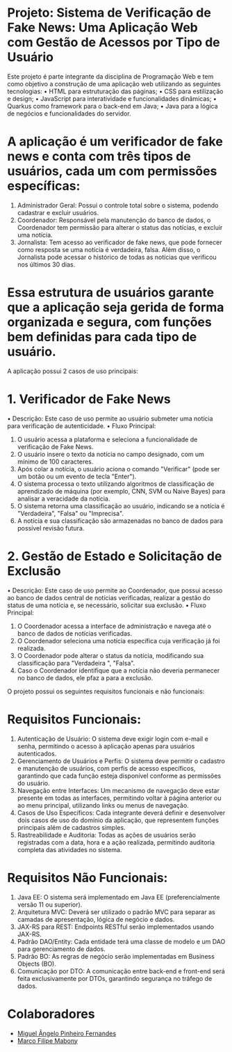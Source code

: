 # Projeto: Sistema de Verificação de Fake News: Uma Aplicação Web com Gestão de Acessos por Tipo de Usuário

Este projeto é parte integrante da disciplina de Programação Web e tem como objetivo a construção de uma aplicação web utilizando as seguintes tecnologias:
•	HTML para estruturação das páginas;
•	CSS para estilização e design;
•	JavaScript para interatividade e funcionalidades dinâmicas;
•	Quarkus como framework para o back-end em Java;
•	Java para a lógica de negócios e funcionalidades do servidor.

# A aplicação é um verificador de fake news e conta com três tipos de usuários, cada um com permissões específicas:
1.	Administrador Geral: Possui o controle total sobre o sistema, podendo cadastrar e excluir usuários.
2.	Coordenador: Responsável pela manutenção do banco de dados, o Coordenador tem permissão para alterar o status das notícias, e excluir uma notícia. 
3.	Jornalista: Tem acesso ao verificador de fake news, que pode fornecer como resposta se uma notícia é verdadeira, falsa. Além disso, o Jornalista pode acessar o histórico de todas as notícias que verificou nos últimos 30 dias.

# Essa estrutura de usuários garante que a aplicação seja gerida de forma organizada e segura, com funções bem definidas para cada tipo de usuário.
A aplicação possui 2 casos de uso principais:

# 1. Verificador de Fake News
•	Descrição: Este caso de uso permite ao usuário submeter uma notícia para verificação de autenticidade.
•	Fluxo Principal:
1.	O usuário acessa a plataforma e seleciona a funcionalidade de verificação de Fake News.
2.	O usuário insere o texto da notícia no campo designado, com um mínimo de 100 caracteres.
3.	Após colar a notícia, o usuário aciona o comando "Verificar" (pode ser um botão ou um evento de tecla "Enter").
4.	O sistema processa o texto utilizando algoritmos de classificação de aprendizado de máquina (por exemplo, CNN, SVM ou Naive Bayes) para analisar a veracidade da notícia.
5.	O sistema retorna uma classificação ao usuário, indicando se a notícia é "Verdadeira", "Falsa" ou "Imprecisa".
6.	A notícia e sua classificação são armazenadas no banco de dados para possível revisão futura.

# 2. Gestão de Estado e Solicitação de Exclusão
•	Descrição: Este caso de uso permite ao Coordenador, que possui acesso ao banco de dados central de notícias verificadas, realizar a gestão do status de uma notícia e, se necessário, solicitar sua exclusão.
•	Fluxo Principal:
1.	O Coordenador acessa a interface de administração e navega até o banco de dados de notícias verificadas.
2.	O Coordenador seleciona uma notícia específica cuja verificação já foi realizada.
3.	O Coordenador pode alterar o status da notícia, modificando sua classificação para "Verdadeira ", "Falsa".
4.	Caso o Coordenador identifique que a notícia não deveria permanecer no banco de dados, ele pfaz a para a exclusão.

O projeto possui os seguintes requisitos funcionais e não funcionais: 

# Requisitos Funcionais:
1.	Autenticação de Usuário: O sistema deve exigir login com e-mail e senha, permitindo o acesso à aplicação apenas para usuários autenticados.
2.	Gerenciamento de Usuários e Perfis: O sistema deve permitir o cadastro e manutenção de usuários, com perfis de acesso específicos, garantindo que cada função esteja disponível conforme as permissões do usuário.
3.	Navegação entre Interfaces: Um mecanismo de navegação deve estar presente em todas as interfaces, permitindo voltar à página anterior ou ao menu principal, utilizando links ou menus de navegação.
4.	Casos de Uso Específicos: Cada integrante deverá definir e desenvolver dois casos de uso do domínio da aplicação, que representem funções principais além de cadastros simples.
5.	Rastreabilidade e Auditoria: Todas as ações de usuários serão registradas com a data, hora e a ação realizada, permitindo auditoria completa das atividades no sistema.

# Requisitos Não Funcionais:
1.	Java EE: O sistema será implementado em Java EE (preferencialmente versão 11 ou superior).
2.	Arquitetura MVC: Deverá ser utilizado o padrão MVC para separar as camadas de apresentação, lógica de negócio e dados.
3.	JAX-RS para REST: Endpoints RESTful serão implementados usando JAX-RS.
4.	Padrão DAO/Entity: Cada entidade terá uma classe de modelo e um DAO para gerenciamento de dados.
5.	Padrão BO: As regras de negócio serão implementadas em Business Objects (BO).
6.	Comunicação por DTO: A comunicação entre back-end e front-end será feita exclusivamente por DTOs, garantindo segurança no tráfego de dados.

# Colaboradores 

* [Miguel Ângelo Pinheiro Fernandes  ](https://github.com/MiguelFernandes20)
* [Marco Filipe Mabony ](https://github.com/marcomabony)

